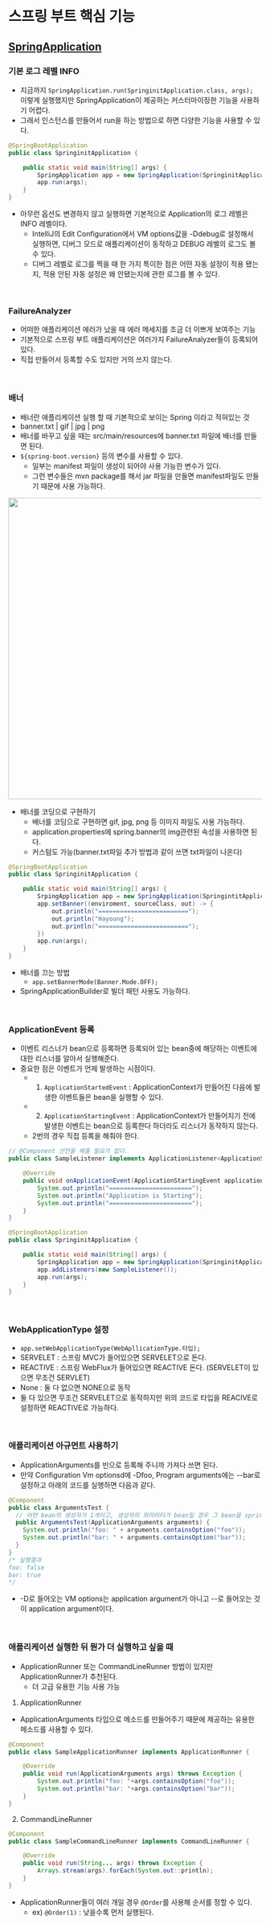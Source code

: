 # 스프링 부트 핵심 기능

## [SpringApplication](https://docs.spring.io/spring-boot/docs/current/reference/html/boot-features-spring-application.html#boot-features-spring-application)

### 기본 로그 레벨 INFO
- 지금까지 `SpringApplication.run(SpringinitApplication.class, args);` 이렇게 실행했지만 SpringApplication이 제공하는 커스터마이징한 기능을 사용하기 어렵다.
- 그래서 인스턴스를 만들어서 run을 하는 방법으로 하면 다양한 기능을 사용할 수 있다.
```java
@SpringBootApplication
public class SpringinitApplication {

    public static void main(String[] args) {
        SpringApplication app = new SpringApplication(SpringinitApplication.class);
        app.run(args);
    }
}
```
- 아무런 옵션도 변경하지 않고 실행하면 기본적으로 Application의 로그 레벨은 INFO 레벨이다.
    * IntelliJ의 Edit Configuration에서 VM options값을 -Ddebug로 설정해서 실행하면, 디버그 모드로 애플리케이션이 동작하고 DEBUG 레벨의 로그도 볼 수 있다.
    * 디버그 레벨로 로그를 찍을 때 한 가지 특이한 점은 어떤 자동 설정이 적용 됐는지, 적용 안된 자동 설정은 왜 안됐는지에 관한 로그를 볼 수 있다.
<br>

### FailureAnalyzer
- 어떠한 애플리케이션 에러가 났을 때 에러 메세지를 조금 더 이쁘게 보여주는 기능
- 기본적으로 스프링 부트 애플리케이션은 여러가지 FailureAnalyzer들이 등록되어 있다.
- 직접 만들어서 등록할 수도 있지만 거의 쓰지 않는다.
<br>

### 배너
- 배너란 애플리케이션 실행 할 때 기본적으로 보이는 Spring 이라고 적혀있는 것
- banner.txt | gif | jpg | png
- 배너를 바꾸고 싶을 때는 src/main/resources에 banner.txt 파일에 배너를 만들면 된다.
- `${spring-boot.version}` 등의 변수를 사용할 수 있다.
    * 일부는 manifest 파일이 생성이 되어야 사용 가능한 변수가 있다.
    * 그런 변수들은 mvn package를 해서 jar 파일을 만들면 manifest파일도 만들기 때문에 사용 가능하다. 
<p align="center"><img src = "https://github.com/qlalzl9/TIL/blob/master/Spring_SpringBoot/img/SpringBootCore_1.jpg" width="600px"></p>

- 배너를 코딩으로 구현하기
    * 배너를 코딩으로 구현하면 gif, jpg, png 등 이미지 파일도 사용 가능하다.
    * application.properties에 spring.banner의 img관련된 속성을 사용하면 된다.
    * 커스텀도 가능(banner.txt파일 추가 방법과 같이 쓰면 txt파일이 나온다)
```java
@SpringBootApplication
public class SpringinitApplication {

    public static void main(String[] args) {
        SrpingApplication app = new SpringApplication(SpringintitApplication.class);
        app.setBanner((enviroment, sourceClass, out) -> {
            out.println("=========================");
            out.println("Hayoung");
            out.println("=========================");
        })
        app.run(args);
    }
}
```
- 배너를 끄는 방법
    * `app.setBannerMode(Banner.Mode.OFF);`
- SpringApplicationBuilder로 빌더 패턴 사용도 가능하다.
<br>

### ApplicationEvent 등록
- 이벤트 리스너가 bean으로 등록하면 등록되어 있는 bean중에 해당하는 이벤트에 대한 리스너를 알아서 실행해준다.
- 중요한 점은 이벤트가 언제 발생하는 시점이다.
    * 1. `ApplicationStartedEvent` : ApplicationContext가 만들어진 다음에 발생한 이벤트들은 bean을 실행할 수 있다.
    * 2. `ApplicationStartingEvent` : ApplicationContext가 만들어지기 전에 발생한 이벤트는 bean으로 등록한다 하더라도 리스너가 동작하지 않는다.
    * 2번의 경우 직접 등록을 해줘야 한다.
```java
// @Component 선언을 해줄 필요가 없다.
public class SampleListener implements ApplicationListener<ApplicationStartingEvent> {

    @Override
    public void onApplicationEvent(ApplicationStartingEvent applicationStartingEvent) {
        System.out.println("=======================");
        System.out.println("Application is Starting");
        System.out.println("=======================");
    }
}
```
```java
@SpringBootApplication
public class SpringinitApplication {

	public static void main(String[] args) {
		SpringApplication app = new SpringApplication(SpringinitApplication.class);
		app.addListeners(new SampleListener());
		app.run(args);
	}
}
``` 
<br>

### WebApplicationType 설정
- `app.setWebApplicationType(WebApllicationType.타입);`
- SERVELET : 스프링 MVC가 들어있으면 SERVELET으로 돈다. 
- REACTIVE : 스프링 WebFlux가 들어있으면 REACTIVE 돈다. (SERVELET이 있으면 무조건 SERVLET)
- None : 둘 다 없으면 NONE으로 동작
- 둘 다 있으면 무조건 SERVELET으로 동작하지만 위의 코드로 타입을 REACIVE로 설정하면 REACTIVE로 가능하다.
<br>

### 애플리케이션 아규먼트 사용하기
- ApplicationArguments를 빈으로 등록해 주니까 가져다 쓰면 된다.
- 만약 Configuration Vm optionsd에 -Dfoo, Program arguments에는 --bar로 설정하고 아래의 코드를 실행하면 다음과 같다.
```java
@Component
public class ArgumentsTest {
  // 어떤 bean의 생성자가 1개이고, 생성자의 파라미터가 bean일 경우 그 bean을 spring이 알아서 주입해준다.
  public ArgumentsTest(ApplicationArguments arguments) {
    System.out.println("foo: " + arguments.containsOption("foo"));
    System.out.println("bar: " + arguments.containsOption("bar"));
  }
}
/* 실행결과
foo: false
bar: true 
*/
```
- -D로 들어오는 VM options는 application argument가 아니고 --로 들어오는 것이 application argument이다.
<br>

### 애플리케이션 실행한 뒤 뭔가 더 실행하고 싶을 때 
- ApplicationRunner 또는 CommandLineRunner 방법이 있지만 ApplicationRunner가 추천된다.
    * 더 고급 유용한 기능 사용 가능
1. ApplicationRunner
- ApplicationArguments 타입으로 메소드를 만들어주기 때문에 제공하는 유용한 메소드를 사용할 수 있다.
```java
@Component
public class SampleApplicationRunner implements ApplicationRunner {

    @Override
    public void run(ApplicationArguments args) throws Exception {
        System.out.println("foo: "+args.containsOption("foo"));
        System.out.println("bar: "+args.containsOption("bar"));
    }
}
```
2. CommandLineRunner
```java
@Component
public class SampleCommandLineRunner implements CommandLineRunner {

    @Override
    public void run(String... args) throws Exception {
        Arrays.stream(args).forEach(System.out::println);
    }
}
```
- ApplicationRunner들이 여러 개일 경우 `@Order`를 사용해 순서를 정할 수 있다.
    * ex) `@Order(1)` : 낮을수록 먼저 실행된다.
<br>
